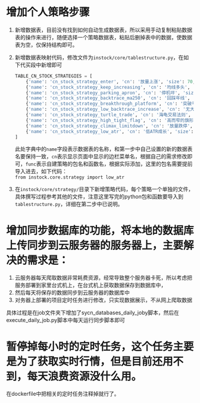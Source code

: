 # 增加个人策略步骤
1. 新增数据表，目前没有找到如何自动生成数据表，所以采用手动复制粘贴数据表的操作来进行，随便选择一个策略数据表，粘贴后删掉表中的数据，使数据表为空，仅保持结构即可。
2. 新增数据表映射代码，修改文件为`instock/core/tablestructure.py`，在如下代买段中新增即可
    ```python
    TABLE_CN_STOCK_STRATEGIES = [
        {'name': 'cn_stock_strategy_enter', 'cn': '放量上涨', 'size': 70, 'func': enter.check_volume, 'columns': _tmp_columns},
        {'name': 'cn_stock_strategy_keep_increasing', 'cn': '均线多头', 'size': 70, 'func': keep_increasing.check, 'columns': _tmp_columns},
        {'name': 'cn_stock_strategy_parking_apron', 'cn': '停机坪', 'size': 70, 'func': parking_apron.check, 'columns': _tmp_columns},
        {'name': 'cn_stock_strategy_backtrace_ma250', 'cn': '回踩年线', 'size': 70, 'func': backtrace_ma250.check, 'columns': _tmp_columns},
        {'name': 'cn_stock_strategy_breakthrough_platform', 'cn': '突破平台', 'size': 70, 'func': breakthrough_platform.check, 'columns': _tmp_columns},
        {'name': 'cn_stock_strategy_low_backtrace_increase', 'cn': '无大幅回撤', 'size': 70, 'func': low_backtrace_increase.check, 'columns': _tmp_columns},
        {'name': 'cn_stock_strategy_turtle_trade', 'cn': '海龟交易法则', 'size': 70, 'func': turtle_trade.check_enter, 'columns': _tmp_columns},
        {'name': 'cn_stock_strategy_high_tight_flag', 'cn': '高而窄的旗形', 'size': 70, 'func': high_tight_flag.check_high_tight, 'columns': _tmp_columns},
        {'name': 'cn_stock_strategy_climax_limitdown', 'cn': '放量跌停', 'size': 70, 'func': climax_limitdown.check, 'columns': _tmp_columns},
        {'name': 'cn_stock_strategy_low_atr', 'cn': '低ATR成长', 'size': 70, 'func': low_atr.check_low_increase, 'columns': _tmp_columns}
    ]
    ```
   此处字典中的`name`字段表示数据表的名称，和第一步中自己设置的新的数据表名要保持一致，`cn`表示显示页面中显示的边栏菜单名，根据自己的需求修改即可，`func`表示自建策略的包名和函数名，根据实际添加，这里的包名需要提前导入进去，如下代码：  
   `from instock.core.strategy import low_atr`

3. 在`instock/core/strategy/`目录下新增策略代码，每个策略一个单独的文件，具体撰写过程参考其他的文件，注意这里写完的python包和函数要导入到`tablestructure.py`，详细在第二步中已说明。

# 增加同步数据库的功能，将本地的数据库上传同步到云服务器的服务器上，主要解决的需求是：
   1. 云服务器每天爬取数据非常耗费资源，经常导致整个服务器卡死，所以考虑把服务部署到家里台式机上，在台式机上获取数据保存到数据库中，
   2. 然后每天将保存的数据同步到云服务器的数据库中
   3. 对务器上部署的项目定时任务进行修改，只实现数据展示，不从网上爬取数据

   具体过程是在job文件夹下增加了sycn_databases_daily_joby脚本，然后在execute_daily_job.py脚本中每天运行同步脚本即可

# 暂停掉每小时的定时任务，这个任务主要是为了获取实时行情，但是目前还用不到，每天浪费资源没什么用。
   在dockerfile中把相关的定时任务注释掉就行了。